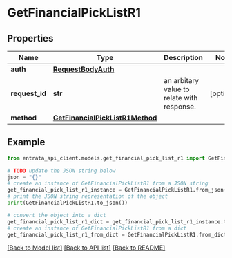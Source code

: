 # GetFinancialPickListR1


## Properties

Name | Type | Description | Notes
------------ | ------------- | ------------- | -------------
**auth** | [**RequestBodyAuth**](RequestBodyAuth.md) |  | 
**request_id** | **str** | an arbitary value to relate with response. | [optional] 
**method** | [**GetFinancialPickListR1Method**](GetFinancialPickListR1Method.md) |  | 

## Example

```python
from entrata_api_client.models.get_financial_pick_list_r1 import GetFinancialPickListR1

# TODO update the JSON string below
json = "{}"
# create an instance of GetFinancialPickListR1 from a JSON string
get_financial_pick_list_r1_instance = GetFinancialPickListR1.from_json(json)
# print the JSON string representation of the object
print(GetFinancialPickListR1.to_json())

# convert the object into a dict
get_financial_pick_list_r1_dict = get_financial_pick_list_r1_instance.to_dict()
# create an instance of GetFinancialPickListR1 from a dict
get_financial_pick_list_r1_from_dict = GetFinancialPickListR1.from_dict(get_financial_pick_list_r1_dict)
```
[[Back to Model list]](../README.md#documentation-for-models) [[Back to API list]](../README.md#documentation-for-api-endpoints) [[Back to README]](../README.md)


